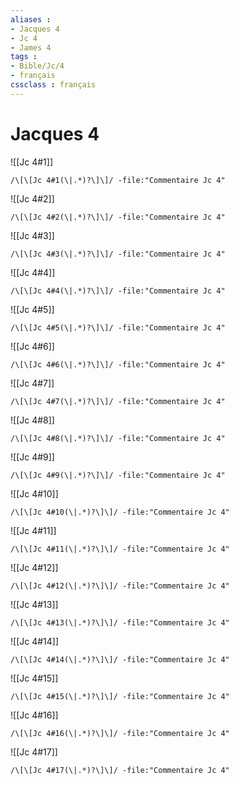 ```yaml
---
aliases : 
- Jacques 4
- Jc 4
- James 4
tags : 
- Bible/Jc/4
- français
cssclass : français
---
```


# Jacques 4

![[Jc 4#1]]

```query
/\[\[Jc 4#1(\|.*)?\]\]/ -file:"Commentaire Jc 4"
```

![[Jc 4#2]]

```query
/\[\[Jc 4#2(\|.*)?\]\]/ -file:"Commentaire Jc 4"
```

![[Jc 4#3]]

```query
/\[\[Jc 4#3(\|.*)?\]\]/ -file:"Commentaire Jc 4"
```

![[Jc 4#4]]

```query
/\[\[Jc 4#4(\|.*)?\]\]/ -file:"Commentaire Jc 4"
```

![[Jc 4#5]]

```query
/\[\[Jc 4#5(\|.*)?\]\]/ -file:"Commentaire Jc 4"
```

![[Jc 4#6]]

```query
/\[\[Jc 4#6(\|.*)?\]\]/ -file:"Commentaire Jc 4"
```

![[Jc 4#7]]

```query
/\[\[Jc 4#7(\|.*)?\]\]/ -file:"Commentaire Jc 4"
```

![[Jc 4#8]]

```query
/\[\[Jc 4#8(\|.*)?\]\]/ -file:"Commentaire Jc 4"
```

![[Jc 4#9]]

```query
/\[\[Jc 4#9(\|.*)?\]\]/ -file:"Commentaire Jc 4"
```

![[Jc 4#10]]

```query
/\[\[Jc 4#10(\|.*)?\]\]/ -file:"Commentaire Jc 4"
```

![[Jc 4#11]]

```query
/\[\[Jc 4#11(\|.*)?\]\]/ -file:"Commentaire Jc 4"
```

![[Jc 4#12]]

```query
/\[\[Jc 4#12(\|.*)?\]\]/ -file:"Commentaire Jc 4"
```

![[Jc 4#13]]

```query
/\[\[Jc 4#13(\|.*)?\]\]/ -file:"Commentaire Jc 4"
```

![[Jc 4#14]]

```query
/\[\[Jc 4#14(\|.*)?\]\]/ -file:"Commentaire Jc 4"
```

![[Jc 4#15]]

```query
/\[\[Jc 4#15(\|.*)?\]\]/ -file:"Commentaire Jc 4"
```

![[Jc 4#16]]

```query
/\[\[Jc 4#16(\|.*)?\]\]/ -file:"Commentaire Jc 4"
```

![[Jc 4#17]]

```query
/\[\[Jc 4#17(\|.*)?\]\]/ -file:"Commentaire Jc 4"
```


